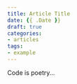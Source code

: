 ```yaml
---
title: Article Title
date: {{ .Date }}
draft: true
categories:
- articles
tags:
- example
---
```


Code is poetry...

<!--more-->
